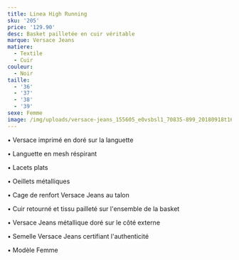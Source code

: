 ```yaml
---
title: Linea High Running
sku: '205'
price: '129.90'
desc: Basket pailletée en cuir véritable
marque: Versace Jeans
matiere:
  - Textile
  - Cuir
couleur:
  - Noir
taille:
  - '36'
  - '37'
  - '38'
  - '39'
sexe: Femme
image: /img/uploads/versace-jeans_155605_e0vsbsl1_70835-899_20180918t163847_01.jpg
---
```

• Versace imprimé en doré sur la languette

• Languette en mesh réspirant 

• Lacets plats

• Oeillets métalliques

• Cage de renfort Versace Jeans au talon 

• Cuir retourné et tissu pailleté sur l'ensemble de la basket

• Versace Jeans métallique doré sur le côté externe 

• Semelle Versace Jeans certifiant l'authenticité

• Modèle Femme
